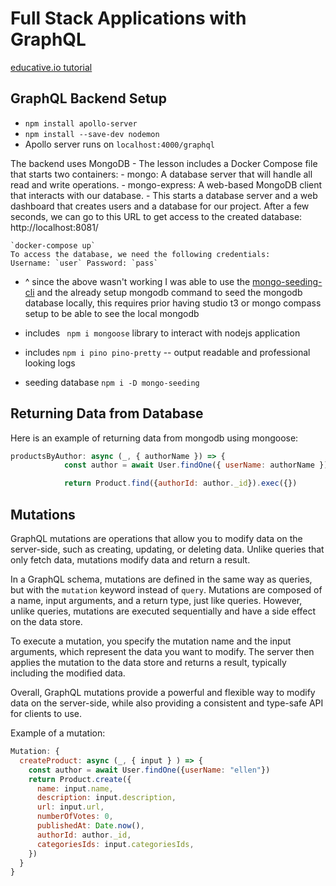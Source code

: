 # Full Stack Applications with GraphQL

[educative.io tutorial](https://www.educative.io/courses/full-stack-applications-with-graphql)

## GraphQL Backend Setup

- `npm install apollo-server`
- `npm install --save-dev nodemon`
- Apollo server runs on `localhost:4000/graphql`

The backend uses MongoDB
    - The lesson includes a Docker Compose file that starts two containers:
        - mongo: A database server that will handle all read and write operations.
        - mongo-express: A web-based MongoDB client that interacts with our database.
    - This starts a database server and a web dashboard that creates users and a database for our project. After a few seconds, we can go to this URL to get access to the created database: http://localhost:8081/

    `docker-compose up`
    To access the database, we need the following credentials:
    Username: `user` Password: `pass`

- ^ since the above wasn't working I was able to use the [mongo-seeding-cli](https://www.npmjs.com/package/mongo-seeding-cli) and the already setup mongodb command to seed the mongodb database locally, this requires prior having studio t3 or mongo compass setup to be able to see the local mongodb

- includes ` npm i mongoose` library to interact with nodejs application
- includes `npm i pino pino-pretty` -- output readable and professional looking logs
- seeding database `npm i -D mongo-seeding`


## Returning Data from Database

Here is an example of returning data from mongodb using mongoose:

```javascript
productsByAuthor: async (_, { authorName }) => {
            const author = await User.findOne({ userName: authorName })

            return Product.find({authorId: author._id}).exec({})
```


## Mutations

GraphQL mutations are operations that allow you to modify data on the server-side, such as creating, updating, or deleting data. Unlike queries that only fetch data, mutations modify data and return a result.

In a GraphQL schema, mutations are defined in the same way as queries, but with the `mutation` keyword instead of `query`. Mutations are composed of a name, input arguments, and a return type, just like queries. However, unlike queries, mutations are executed sequentially and have a side effect on the data store.

To execute a mutation, you specify the mutation name and the input arguments, which represent the data you want to modify. The server then applies the mutation to the data store and returns a result, typically including the modified data.

Overall, GraphQL mutations provide a powerful and flexible way to modify data on the server-side, while also providing a consistent and type-safe API for clients to use.

Example of a mutation:

```javascript
Mutation: {
  createProduct: async (_, { input } ) => {
    const author = await User.findOne({userName: "ellen"})
    return Product.create({
      name: input.name,
      description: input.description,
      url: input.url,
      numberOfVotes: 0,
      publishedAt: Date.now(),
      authorId: author._id,
      categoriesIds: input.categoriesIds,
    })
  }
}
```

